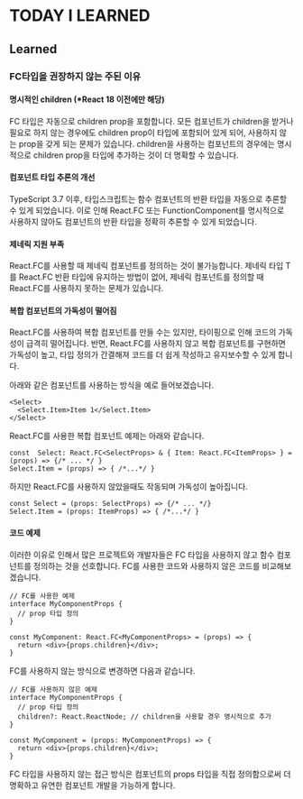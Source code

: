 # TODAY I LEARNED

## Learned

### FC타입을 권장하지 않는 주된 이유

#### 명시적인 children (*React 18 이전에만 해당)

FC 타입은 자동으로 children prop을 포함합니다. 모든 컴포넌트가 children을 받거나 필요로 하지 않는 경우에도 children prop이 타입에 포함되어 있게 되어, 사용하지 않는 prop을 갖게 되는 문제가 있습니다. children을 사용하는 컴포넌트의 경우에는 명시적으로 children prop을 타입에 추가하는 것이 더 명확할 수 있습니다.

#### 컴포넌트 타입 추론의 개선

TypeScript 3.7 이후, 타입스크립트는 함수 컴포넌트의 반환 타입을 자동으로 추론할 수 있게 되었습니다. 이로 인해 React.FC 또는 FunctionComponent를 명시적으로 사용하지 않아도 컴포넌트의 반환 타입을 정확히 추론할 수 있게 되었습니다.

#### 제네릭 지원 부족

React.FC를 사용할 때 제네릭 컴포넌트를 정의하는 것이 불가능합니다. 제네릭 타입 T를 React.FC 반환 타입에 유지하는 방법이 없어, 제네릭 컴포넌트를 정의할 때 React.FC를 사용하지 못하는 문제가 있습니다.

#### 복합 컴포넌트의 가독성이 떨어짐

React.FC를 사용하여 복합 컴포넌트를 만들 수는 있지만, 타이핑으로 인해 코드의 가독성이 급격히 떨어집니다. 반면, React.FC를 사용하지 않고 복합 컴포넌트를 구현하면 가독성이 높고, 타입 정의가 간결해져 코드를 더 쉽게 작성하고 유지보수할 수 있게 합니다.

아래와 같은 컴포넌트를 사용하는 방식을 예로 들어보겠습니다.

```
<Select>
  <Select.Item>Item 1</Select.Item>
</Select>
```

React.FC를 사용한 복합 컴포넌트 예제는 아래와 같습니다.

```
const  Select: React.FC<SelectProps> & { Item: React.FC<ItemProps> } = (props) => {/* ... */ }
Select.Item = (props) => { /*...*/ }
```

하지만 React.FC를 사용하지 않았을때도 작동되며 가독성이 높아집니다.

```
const Select = (props: SelectProps) => {/* ... */}
Select.Item = (props: ItemProps) => { /*...*/ }
```

#### 코드 예제

이러한 이유로 인해서 많은 프로젝트와 개발자들은 FC 타입을 사용하지 않고 함수 컴포넌트를 정의하는 것을 선호합니다. FC를 사용한 코드와 사용하지 않은 코드를 비교해보겠습니다.

```
// FC를 사용한 예제
interface MyComponentProps {
  // prop 타입 정의
}

const MyComponent: React.FC<MyComponentProps> = (props) => {
  return <div>{props.children}</div>;
}
```

FC를 사용하지 않는 방식으로 변경하면 다음과 같습니다.

```
// FC를 사용하지 않은 예제
interface MyComponentProps {
  // prop 타입 정의
  children?: React.ReactNode; // children을 사용할 경우 명시적으로 추가
}

const MyComponent = (props: MyComponentProps) => {
  return <div>{props.children}</div>;
}
```

FC 타입을 사용하지 않는 접근 방식은 컴포넌트의 props 타입을 직접 정의함으로써 더 명확하고 유연한 컴포넌트 개발을 가능하게 합니다.


